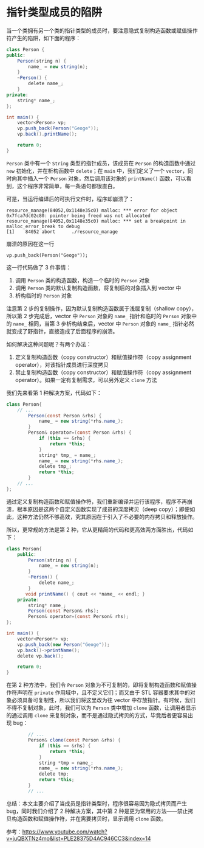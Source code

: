 # 指针类型成员的陷阱

当一个类拥有另一个类的指针类型的成员时，要注意隐式复制构造函数或赋值操作符产生的陷阱，如下面的程序：

```Java
class Person {
public:
    Person(string n) {
        name_ = new string(n);
    }
    ~Person() {
        delete name_;
    }
private:
    string* name_;
};

int main() {
    vector<Person> vp;
    vp.push_back(Person("Geoge"));
    vp.back().printName();

    return 0;
}
```

`Person` 类中有一个 `String` 类型的指针成员，该成员在 `Person` 的构造函数中通过 `new` 初始化，并在析构函数中 `delete`；在 `main` 中，我们定义了一个 `vector`，同时向其中插入一个 `Person` 对象，然后调用该对象的 `printName()` 函数，可以看到，这个程序非常简单，每一条语句都很直白。

可是，当运行编译后的可执行文件时，程序却崩溃了：

```
resource_manage(84052,0x1148e35c0) malloc: *** error for object 0x7fca7dc02c80: pointer being freed was not allocated
resource_manage(84052,0x1148e35c0) malloc: *** set a breakpoint in malloc_error_break to debug
[1]    84052 abort      ./resource_manage
```

崩溃的原因在这一行

```
vp.push_back(Person("Geoge"));
```

这一行代码做了 3 件事情：

1. 调用 `Person` 类的构造函数，构造一个临时的 `Person` 对象
2. 调用 `Person` 类的默认复制构造函数，将复制后的对象插入到 vector 中
3. 析构临时的 `Person` 对象

注意第 2 步的复制操作，因为默认复制构造函数属于浅层复制（shallow copy），所以第 2 步完成后，vector 中 `Person` 对象的 `name_` 指针和临时的 `Person` 对象中的 `name_` 相同，当第 3 步析构结束后，vector 中 `Person`  对象的 `name_` 指针必然就变成了野指针，直接造成了后面程序的崩溃。

如何解决这种问题呢？有两个办法：

1. 定义复制构造函数（copy constructor）和赋值操作符（copy assignment operator），对该指针成员进行深度拷贝
2. 禁止复制构造函数（copy constructor）和赋值操作符（copy assignment operator）。如果一定有复制需求，可以另外定义 `clone` 方法

我们先来看第 1 种解决方案，代码如下：

```java
class Person{
    // ...
        Person(const Person &rhs) {
            name_ = new string(*rhs.name_);
        }
        Person& operator=(const Person &rhs) {
            if (this == &rhs) {
                return *this;
            }
            string* tmp_ = name_;
            name_ = new string(*rhs.name_);
            delete tmp_;
            return *this;
        }
    // ...
};
```

通过定义复制构造函数和赋值操作符，我们重新编译并运行该程序，程序不再崩溃，根本原因是这两个自定义函数实现了成员的深度拷贝（deep copy）；即便如此，这种方法仍然不够高效，究其原因在于引入了不必要的内存拷贝和释放操作。

所以，更常规的方法是第 2 种，它从更精简的代码和更高效两方面胜出，代码如下：

```java
class Person{
    public:
        Person(string n) {
            name_ = new string(n);
        }
        ~Person() {
            delete name_;
        }
       void printName() { cout << *name_ << endl; }
    private:
        string* name_;
        Person(const Person& rhs);
        Person& operator=(const Person& rhs);
};

int main() {
    vector<Person*> vp;
    vp.push_back(new Person("Geoge")); 
    vp.back()->printName();
    delete vp.back();

    return 0;
}
```

在第 2 种方法中，我们令 `Person` 对象为不可复制的，即将复制构造函数和赋值操作符声明在 `private` 作用域中，且不定义它们；而又由于 STL 容器要求其中的对象必须具备可复制性，所以我们将这里改为往 vector 中存放指针。有时候，我们不得不复制对象，此时，我们可以为 `Person` 类中增加 `clone` 函数，让调用者显示的通过调用 `clone` 来复制对象，而不是通过隐式拷贝的方式，毕竟后者更容易出现 bug：

```java
		// ...
		Person& clone(const Person &rhs) {
            if (this == &rhs) {
                return *this;
            }
            string *tmp = name_;
            name_ = new string(*rhs.name_);
            delete tmp;
            return *this;
        }
        // ...
```

总结：本文主要介绍了当成员是指针类型时，程序很容易因为隐式拷贝而产生 bug，同时我们介绍了 2 种解决方案，其中第 2 种是更为常用的方法——禁止拷贝构造函数和赋值操作符，并在需要拷贝时，显示调用 `clone` 函数。

参考：https://www.youtube.com/watch?v=juQBXTNz4mo&list=PLE28375D4AC946CC3&index=14